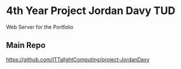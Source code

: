 # 4th Year Project Jordan Davy TUD
Web Server for the Portfolio

## Main Repo
https://github.com/ITTallghtComputing/project-JordanDavy